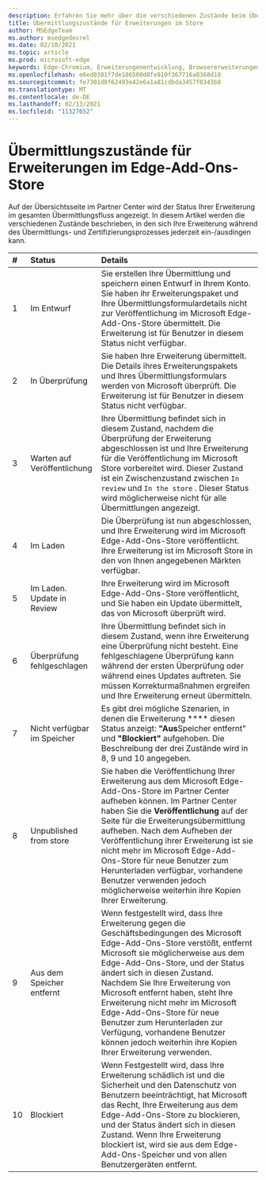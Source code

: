 ```yaml
---
description: Erfahren Sie mehr über die verschiedenen Zustände beim Übermitteln von Erweiterungen an den Store.
title: Übermittlungszustände für Erweiterungen im Store
author: MSEdgeTeam
ms.author: msedgedevrel
ms.date: 02/10/2021
ms.topic: article
ms.prod: microsoft-edge
keywords: Edge-Chromium, Erweiterungenentwicklung, Browsererweiterungen, Addons, Partner Center, Entwickler
ms.openlocfilehash: e6ed0381f7de186500d8fe910f367716a8368d10
ms.sourcegitcommit: fe7301d0f62493e42e6a1a81cdbda3457f0343b8
ms.translationtype: MT
ms.contentlocale: de-DE
ms.lasthandoff: 02/13/2021
ms.locfileid: "11327652"
---
```

# Übermittlungszustände für Erweiterungen im Edge-Add-Ons-Store  

Auf der Übersichtsseite im Partner Center wird der Status Ihrer Erweiterung im gesamten Übermittlungsfluss angezeigt.  In diesem Artikel werden die verschiedenen Zustände beschrieben, in den sich Ihre Erweiterung während des Übermittlungs- und Zertifizierungsprozesses jederzeit ein-/ausdingen kann.  

| # |  Status |  Details |  
|:--- |:--- |:--- |  
| 1 |  Im Entwurf |  Sie erstellen Ihre Übermittlung und speichern einen Entwurf in Ihrem Konto.  Sie haben ihr Erweiterungspaket und Ihre Übermittlungsformulardetails nicht zur Veröffentlichung im Microsoft Edge-Add-Ons-Store übermittelt.  Die Erweiterung ist für Benutzer in diesem Status nicht verfügbar.  |  
| 2|  In Überprüfung |  Sie haben Ihre Erweiterung übermittelt.  Die Details ihres Erweiterungspakets und Ihres Übermittlungsformulars werden von Microsoft überprüft.  Die Erweiterung ist für Benutzer in diesem Status nicht verfügbar.  |  
| 3|  Warten auf Veröffentlichung |  Ihre Übermittlung befindet sich in diesem Zustand, nachdem die Überprüfung der Erweiterung abgeschlossen ist und Ihre Erweiterung für die Veröffentlichung im Microsoft Store vorbereitet wird.  Dieser Zustand ist ein Zwischenzustand zwischen `In review` und `In the store` .  Dieser Status wird möglicherweise nicht für alle Übermittlungen angezeigt.  |  
| 4|  Im Laden |  Die Überprüfung ist nun abgeschlossen, und Ihre Erweiterung wird im Microsoft Edge-Add-Ons-Store veröffentlicht.  Ihre Erweiterung ist im Microsoft Store in den von Ihnen angegebenen Märkten verfügbar.  |  
| 5 |  Im Laden.  Update in Review |  Ihre Erweiterung wird im Microsoft Edge-Add-Ons-Store veröffentlicht, und Sie haben ein Update übermittelt, das von Microsoft überprüft wird.  |  
| 6 |  Überprüfung fehlgeschlagen |  Ihre Übermittlung befindet sich in diesem Zustand, wenn ihre Erweiterung eine Überprüfung nicht besteht.  Eine fehlgeschlagene Überprüfung kann während der ersten Überprüfung oder während eines Updates auftreten.  Sie müssen Korrekturmaßnahmen ergreifen und Ihre Erweiterung erneut übermitteln.  |  
| 7 |  Nicht verfügbar im Speicher |  Es gibt drei mögliche Szenarien, in denen die Erweiterung **** diesen Status anzeigt: **"Aus**Speicher entfernt" und **"Blockiert"** aufgehoben.  Die Beschreibung der drei Zustände wird in 8, 9 und 10 angegeben.  |  
| 8 |  Unpublished from store |  Sie haben die Veröffentlichung Ihrer Erweiterung aus dem Microsoft Edge-Add-Ons-Store im Partner Center aufheben können.  Im Partner Center haben Sie die **Veröffentlichung** auf der Seite für die Erweiterungsübermittlung aufheben.  Nach dem Aufheben der Veröffentlichung ihrer Erweiterung ist sie nicht mehr im Microsoft Edge-Add-Ons-Store für neue Benutzer zum Herunterladen verfügbar, vorhandene Benutzer verwenden jedoch möglicherweise weiterhin ihre Kopien Ihrer Erweiterung.  |  
| 9 |  Aus dem Speicher entfernt |  Wenn festgestellt wird, dass Ihre Erweiterung gegen die Geschäftsbedingungen des Microsoft Edge-Add-Ons-Store verstößt, entfernt Microsoft sie möglicherweise aus dem Edge-Add-Ons-Store, und der Status ändert sich in diesen Zustand.  <br />  Nachdem Sie Ihre Erweiterung von Microsoft entfernt haben, steht Ihre Erweiterung nicht mehr im Microsoft Edge-Add-Ons-Store für neue Benutzer zum Herunterladen zur Verfügung, vorhandene Benutzer können jedoch weiterhin ihre Kopien Ihrer Erweiterung verwenden.  |  
| 10 |  Blockiert |  Wenn Festgestellt wird, dass Ihre Erweiterung schädlich ist und die Sicherheit und den Datenschutz von Benutzern beeinträchtigt, hat Microsoft das Recht, Ihre Erweiterung aus dem Edge-Add-Ons-Store zu blockieren, und der Status ändert sich in diesen Zustand.  Wenn Ihre Erweiterung blockiert ist, wird sie aus dem Edge-Add-Ons-Speicher und von allen Benutzergeräten entfernt.  |  
